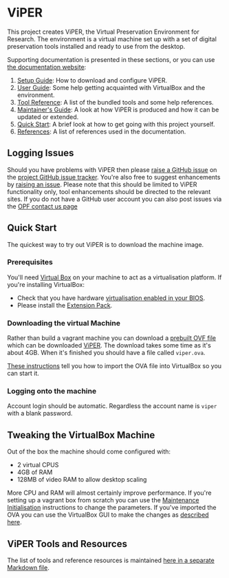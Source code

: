 # ViPER

This project creates ViPER, the Virtual Preservation Environment for Research. The environment is a virtual machine set up with a set of digital preservation tools installed and ready to use from the desktop.

Supporting documentation is presented in these sections, or you can use [the documentation website](https://viper.openpreserve.org/):

1. [Setup Guide](docs/setup/index.md): How to download and configure ViPER.
2. [User Guide](docs/guide/index.md): Some help getting acquainted with VirtualBox and the environment.
3. [Tool Reference](docs/tools/index.md): A list of the bundled tools and some help references.
4. [Maintainer's Guide](docs/maintainer/index.md): A look at how ViPER is produced and how it can be updated or extended.
5. [Quick Start](#quick-start): A brief look at how to get going with this project yourself.
6. [References](docs/refs/index.md): A list of references used in the documentation.

## Logging Issues

Should you have problems with ViPER then please [raise a GitHub issue](https://github.com/openpreserve/ViPER/issues/new) on the [project GitHub issue tracker](https://github.com/openpreserve/ViPER/issues). You're also free to suggest enhancements by [raising an issue](https://github.com/openpreserve/ViPER/issues/new). Please note that this should be limited to ViPER functionality only, tool enhancements should be directed to the relevant sites. If you do not have a GitHub user account you can also post issues via the [OPF contact us page](https://openpreservation.org/contact/)

## Quick Start

The quickest way to try out ViPER is to download the machine image.

### Prerequisites

You'll need [Virtual Box](https://www.virtualbox.org/) on your machine to act as a virtualisation platform. If you're installing VirtualBox:

- Check that you have hardware [virtualisation enabled in your BIOS](https://bce.berkeley.edu/enabling-virtualization-in-your-pc-bios.html).
- Please install the [Extension Pack](https://www.virtualbox.org/manual/ch01.html#intro-installing).

### Downloading the virtual Machine

Rather than build a vagrant machine you can download a [prebuilt OVF file](https://www.virtualbox.org/manual/ch01.html#ovf-about)
which can be downloaded [ViPER](https://ddhn.openpreservation.org/viper.ova). The download takes some time
as it's about 4GB. When it's finished you should have a file called `viper.ova`.

[These instructions](https://www.virtualbox.org/manual/ch01.html#ovf) tell you how to import the OVA file into VirtualBox so you can start it.

### Logging onto the machine

Account login should be automatic. Regardless the account name is `viper` with a blank password.

## Tweaking the VirtualBox Machine

Out of the box the machine should come configured with:

- 2 virtual CPUS
- 4GB of RAM
- 128MB of video RAM to allow desktop scaling

More CPU and RAM will almost certainly improve performance. If you're setting up a vagrant box from scratch you can use the [Maintenance Initialisation](docs/maintainer/index.md#initialisation) instructions to change the parameters. If you've imported the OVA you can use the VirtualBox GUI to make the changes as [described here](https://www.virtualbox.org/manual/ch01.html#ovf).

## ViPER Tools and Resources

The list of tools and reference resources is maintained [here in a separate Markdown file](./docs/tools/index.md).
